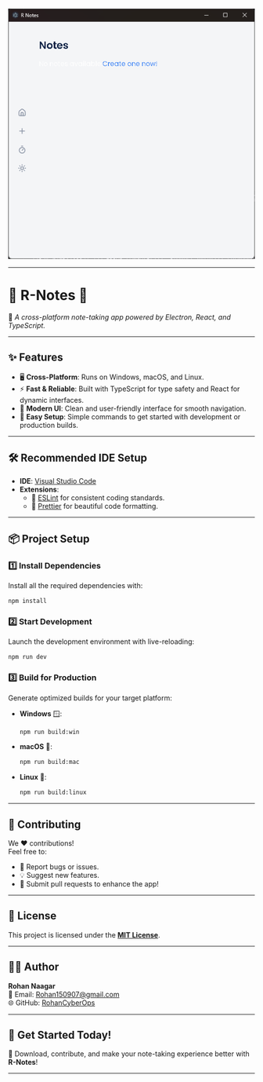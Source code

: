 ![Demo](image.png )

---

# 🌟 **R-Notes** 🌟  
📓 *A cross-platform note-taking app powered by Electron, React, and TypeScript.*

---

## ✨ **Features**
- 🖥️ **Cross-Platform**: Runs on Windows, macOS, and Linux.  
- ⚡ **Fast & Reliable**: Built with TypeScript for type safety and React for dynamic interfaces.  
- 🎨 **Modern UI**: Clean and user-friendly interface for smooth navigation.  
- 🚀 **Easy Setup**: Simple commands to get started with development or production builds.  

---

## 🛠️ **Recommended IDE Setup**
- **IDE**: [Visual Studio Code](https://code.visualstudio.com/)  
- **Extensions**:  
  - 🧹 [ESLint](https://marketplace.visualstudio.com/items?itemName=dbaeumer.vscode-eslint) for consistent coding standards.  
  - 🎨 [Prettier](https://marketplace.visualstudio.com/items?itemName=esbenp.prettier-vscode) for beautiful code formatting.  

---

## 📦 **Project Setup**

### 1️⃣ **Install Dependencies**  
Install all the required dependencies with:  
```bash
npm install
```

### 2️⃣ **Start Development**  
Launch the development environment with live-reloading:  
```bash
npm run dev
```

### 3️⃣ **Build for Production**  
Generate optimized builds for your target platform:  

- **Windows** 🪟:  
  ```bash
  npm run build:win
  ```
- **macOS** 🍎:  
  ```bash
  npm run build:mac
  ```
- **Linux** 🐧:  
  ```bash
  npm run build:linux
  ```

---

## 🤝 **Contributing**  
We ❤️ contributions!  
Feel free to:  
- 🐛 Report bugs or issues.  
- 💡 Suggest new features.  
- 🔧 Submit pull requests to enhance the app!  

---

## 📄 **License**
This project is licensed under the **[MIT License](LICENSE)**.  

---

## 🧑‍💻 **Author**
**Rohan Naagar**  
📧 Email: [Rohan150907@gmail.com](mailto:Rohan150907@gmail.com)  
🌐 GitHub: [RohanCyberOps ](https://github.com/RohanCyberOps)  

---

## 🎉 **Get Started Today!**  
🌟 Download, contribute, and make your note-taking experience better with **R-Notes**!  

---
